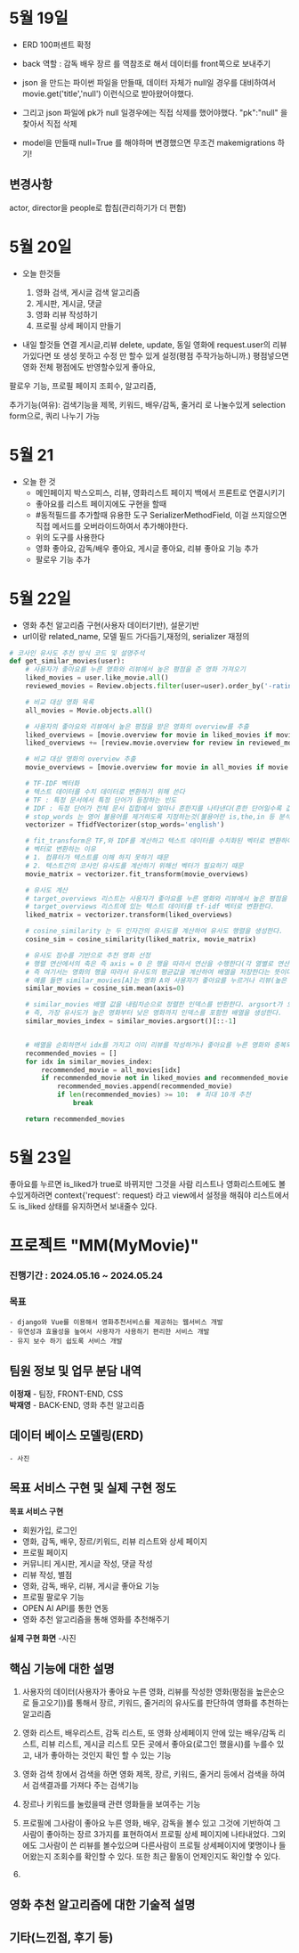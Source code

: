 # 5월 19일
- ERD 100퍼센트 확정
- back 역할 : 감독 배우 장르 를 역참조로 해서 데이터를 front쪽으로 보내주기

- json 을 만드는 파이썬 파일을 만들때, 데이터 자체가 null일 경우를 대비하여서 movie.get('title','null') 이런식으로 받아왔어야했다.
- 그리고 json 파일에 pk가 null 일경우에는 직접 삭제를 했어야했다. "pk":"null" 을 찾아서 직접 삭제
- model을 만들때 null=True 를 해야하며 변경했으면 무조건 makemigrations 하기!

## 변경사항
actor, director을 people로 합침(관리하기가 더 편함)

# 5월 20일
- 오늘 한것들
    1. 영화 검색, 게시글 검색 알고리즘
    2. 게시판, 게시글, 댓글
    3. 영화 리뷰 작성하기
    4. 프로필 상세 페이지 만들기

- 내일 할것들
연결 
게시글,리뷰 delete, update,
동일 영화에 request.user의 리뷰가있다면 또 생성 못하고 수정 만 할수 있게 설정(평점 주작가능하니까.)
평점넣으면 영화 전체 평점에도 반영할수있게
좋아요,

팔로우 기능, 
프로필 페이지 조회수, 
알고리즘, 

추가기능(여유): 검색기능을 제목, 키워드, 배우/감독, 줄거리 로 나눌수있게 selection form으로, 쿼리 나누기 가능


# 5월 21
- 오늘 한 것
    - 메인페이지 박스오피스, 리뷰, 영화리스트 페이지 백에서 프론트로 연결시키기
    - 좋아요를 리스트 페이지에도 구현을 할때 
    - #동적필드를 추가할때 유용한 도구 SerializerMethodField, 이걸 쓰지않으면 직접 메서드를 오버라이드하여서 추가해야한다.
    - 위의 도구를 사용한다
    - 영화 좋아요, 감독/배우 좋아요, 게시글 좋아요, 리뷰 좋아요 기능 추가
    - 팔로우 기능 추가



# 5월 22일
- 영화 추천 알고리즘 구현(사용자 데이터기반), 설문기반
- url이랑 related_name, 모델 필드 가다듬기,재정의, serializer 재정의




```python
# 코사인 유사도 추천 방식 코드 및 설명주석
def get_similar_movies(user):
    # 사용자가 좋아요를 누른 영화와 리뷰에서 높은 평점을 준 영화 가져오기
    liked_movies = user.like_movie.all()
    reviewed_movies = Review.objects.filter(user=user).order_by('-rating')

    # 비교 대상 영화 목록
    all_movies = Movie.objects.all()

    # 사용자의 좋아요와 리뷰에서 높은 평점을 받은 영화의 overview를 추출
    liked_overviews = [movie.overview for movie in liked_movies if movie.overview]
    liked_overviews += [review.movie.overview for review in reviewed_movies if review.movie.overview]

    # 비교 대상 영화의 overview 추출
    movie_overviews = [movie.overview for movie in all_movies if movie.overview]

    # TF-IDF 벡터화
    # 텍스트 데이터를 수치 데이터로 변환하기 위해 쓴다
    # TF : 특정 문서에서 특정 단어가 등장하는 빈도
    # IDF : 득정 단어가 전체 문서 집합에서 얼마나 흔한지를 나타낸다(흔한 단어일수록 값이 낮고, 드문단어일수록 값이 높음 즉 흔한단어일수록 적용이 되어도 영향이 크지않다는 뜻)
    # stop_words 는 영어 불용어를 제거하도록 지정하는것(불용어란 is,the,in 등 분석에 크게 의미없는 단어들을 뜻함)
    vectorizer = TfidfVectorizer(stop_words='english')

    # fit_transform은 TF,와 IDF를 계산하고 텍스트 데이터를 수치화된 벡터로 변환하여 결과를 반환한다.
    # 벡터로 변환하는 이유 
    # 1. 컴퓨터가 텍스트를 이해 하지 못하기 때문
    # 2. 텍스트간의 코사인 유사도를 계산하기 위해선 벡터가 필요하기 때문 
    movie_matrix = vectorizer.fit_transform(movie_overviews)

    # 유사도 계산
    # target_overviews 리스트는 사용자가 좋아요를 누른 영화와 리뷰에서 높은 평점을 준 영화의 overview 텍스트로 구성이되어있다.
    # target_overviews 리스트에 있는 텍스트 데이터를 tf-idf 벡터로 변환한다.
    liked_matrix = vectorizer.transform(liked_overviews)

    # cosine_similarity 는 두 인자간의 유사도를 계산하여 유사도 행렬을 생성한다.
    cosine_sim = cosine_similarity(liked_matrix, movie_matrix)

    # 유사도 점수를 기반으로 추천 영화 선정
    # 행렬 연산에서의 축은 즉 axis = 0 은 행을 따라서 연산을 수행한다(각 열별로 연산), axis=1은 열을 따라 연산을 수행(각 행 별로 연산을 수행)
    # 즉 여기서는 영화의 행을 따라서 유사도의 평균값을 계산하여 배열을 저장한다는 뜻이다.
    # 예를 들면 similar_movies[A]는 영화 A와 사용자가 좋아요를 누르거나 리뷰(높은 평점)를 쓴 영화 간의 평균 유사도를 나타낸다.
    similar_movies = cosine_sim.mean(axis=0)

    # similar_movies 배열 값을 내림차순으로 정렬한 인덱스를 반환한다. argsort가 오름차순인데 -1로 정렬
    # 즉, 가장 유사도가 높은 영화부터 낮은 영화까지 인덱스를 포함한 배열을 생성한다.
    similar_movies_index = similar_movies.argsort()[::-1]


    # 배열을 순회하면서 idx를 가지고 이미 리뷰를 작성하거나 좋아요를 누른 영화와 중복되는지 검사를 해보고 영화를 10개 추천해준다.
    recommended_movies = []
    for idx in similar_movies_index:
        recommended_movie = all_movies[idx]
        if recommended_movie not in liked_movies and recommended_movie not in reviewed_movies:
            recommended_movies.append(recommended_movie)
            if len(recommended_movies) >= 10:  # 최대 10개 추천
                break

    return recommended_movies
```

# 5월 23일
좋아요를 누르면 is_liked가 true로 바뀌지만 그것을 사람 리스트나 영화리스트에도 볼수있게하려면 context{'request': request} 라고 view에서 설정을 해줘야 리스트에서도 is_liked 상태를 유지하면서 보내줄수 있다.



# 프로젝트 "MM(MyMovie)"

### 진행기간 : 2024.05.16 ~ 2024.05.24 
### 목표
    - django와 Vue를 이용해서 영화추천서비스를 제공하는 웹서비스 개발
    - 유연성과 효율성을 높여서 사용자가 사용하기 편리한 서비스 개발
    - 유지 보수 하기 쉽도록 서비스 개발
## 팀원 정보 및 업무 분담 내역
**이정재**
    - 팀장, FRONT-END, CSS  
**박재영**
    - BACK-END, 영화 추천 알고리즘
## 데이터 베이스 모델링(ERD)
    - 사진
## 목표 서비스 구현 및 실제 구현 정도
**목표 서비스 구현**
- 회원가입, 로그인
- 영화, 감독, 배우, 장르/키워드, 리뷰 리스트와 상세 페이지
- 프로필 페이지
- 커뮤니티 게시판, 게시글 작성, 댓글 작성
- 리뷰 작성, 별점
- 영화, 감독, 배우, 리뷰, 게시글 좋아요 기능
- 프로필 팔로우 기능
- OPEN AI API를 통한 연동
- 영화 추천 알고리즘을 통해 영화를 추천해주기

**실제 구현 화면**
    -사진

## 핵심 기능에 대한 설명
1. 사용자의 데이터(사용자가 좋아요 누른 영화, 리뷰를 작성한 영화(평점을 높은순으로 들고오기))를 통해서 장르, 키워드, 줄거리의 유사도를 판단하여 영화를 추천하는 알고리즘

2. 영화 리스트, 배우리스트, 감독 리스트, 또 영화 상세페이지 안에 있는 배우/감독 리스트, 리뷰 리스트, 게시글 리스트 모든 곳에서 좋아요(로그인 했을시)를 누를수 있고, 내가 좋아하는 것인지 확인 할 수 있는 기능

3. 영화 검색 창에서 검색을 하면 영화 제목, 장르, 키워드, 줄거리 등에서 검색을 하여서 검색결과를 가져다 주는 검색기능

4. 장르나 키워드를 눌렀을때 관련 영화들을 보여주는 기능

5. 프로필에 그사람이 좋아요 누른 영화, 배우, 감독을 볼수 있고 그것에 기반하여 그 사람이 좋아하는 장르 3가지를 표현하여서 프로필 상세 페이지에 나타내었다. 그외에도 그사람이 쓴 리뷰를 볼수있으며 다른사람이 프로필 상세페이지에 몇명이나 들어왔는지 조회수를 확인할 수 있다. 또한 최근 활동이 언제인지도 확인할 수 있다.

6. 

## 영화 추천 알고리즘에 대한 기술적 설명
## 기타(느낀점, 후기 등)
